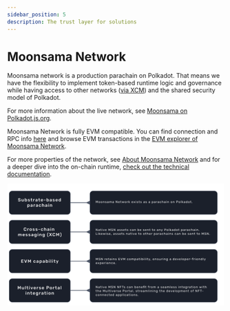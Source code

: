 ```yaml
---
sidebar_position: 5
description: The trust layer for solutions
---
```


# Moonsama Network

Moonsama network is a production parachain on Polkadot. That means we have the flexibility to implement
token-based runtime logic and governance while having access to other networks 
([via XCM](/docs/category/xcm)) and the shared security model of Polkadot.

For more information about the live network, see 
[Moonsama on Polkadot.js.org](https://polkadot.js.org/apps/?rpc=wss%3A%2F%2Frpc.moonsama.com%2Fws#/explorer).

Moonsama Network is fully EVM compatible. You can find connection and RPC info
[here](https://chainlist.org/?search=2199) 
and browse EVM transactions in the [EVM explorer of Moonsama Network](https://explorer.moonsama.com).

For more properties of the network, see [About Moonsama Network](/docs/moonsama/moonsama-network/About) 
and for a deeper dive into the on-chain runtime, [check out the technical documentation](/docs/category/moonsama-network/).

![moonsama-network](img/moonsama-network.png)
